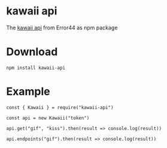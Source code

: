 # kawaii api
The [kawaii api](https://kawaii.red/) from Error44 as npm package

# Download
```
npm install kawaii-api
```

# Example
```
const { Kawaii } = require("kawaii-api")

const api = new Kawaii("token")

api.get("gif", "kiss").then(result => console.log(result))

api.endpoints("gif").then(result => console.log(result))
```